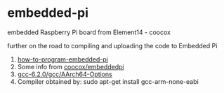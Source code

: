 # embedded-pi
embedded Raspberry Pi board from Element14 - coocox

further on the road to compiling and uploading the code to Embedded Pi
<ol>
<li>
<a href="https://www.element14.com/community/docs/DOC-55219/l/how-to-program-embedded-pi-using-raspberry-pi">how-to-program-embedded-pi </a>
</li><li>
Some info from <a href="http://github.com/coocox/embeddedpi.git">coocox/embeddedpi </a>
</li><li>
<a href="https://gcc.gnu.org/onlinedocs/gcc-6.2.0/gcc/AArch64-Options.html#AArch64-Options">gcc-6.2.0/gcc/AArch64-Options</a>
</li><li>
Compiler obtained by: sudo apt-get install gcc-arm-none-eabi
</li>
</ol>




